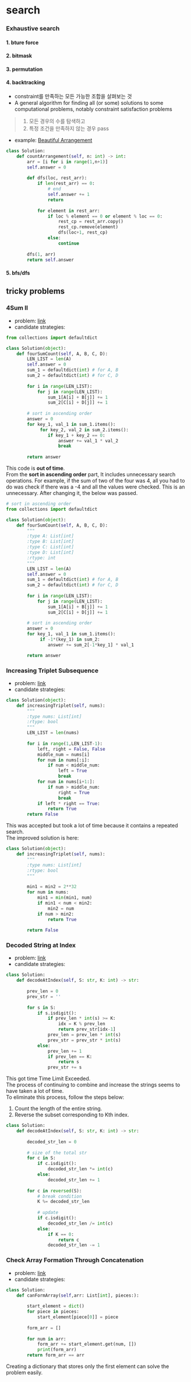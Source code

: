 search
==================
### Exhaustive search
#### 1. bture force
#### 2. bitmask
#### 3. permutation
#### 4. backtracking
* constraint를 만족하는 모든 가능한 조합을 살펴보는 것
* A general algorithm for finding all (or some) solutions to some computational problems, notably constraint satisfaction problems
> 1. 모든 경우의 수를 탐색하고
> 2. 특정 조건을 만족하지 않는 경우 pass
* example: [Beautiful Arrangement](https://leetcode.com/explore/challenge/card/january-leetcoding-challenge-2021/579/week-1-january-1st-january-7th/3591/)
```python
class Solution:
    def countArrangement(self, n: int) -> int:
        arr = [i for i in range(1,n+1)]
        self.answer = 0
        
        def dfs(loc, rest_arr):
            if len(rest_arr) == 0:
                # end
                self.answer += 1
                return
                
            for element in rest_arr:
                if loc % element == 0 or element % loc == 0:
                    rest_cp = rest_arr.copy()
                    rest_cp.remove(element)
                    dfs(loc+1, rest_cp)
                else:
                    continue
            
        dfs(1, arr)
        return self.answer
```
#### 5. bfs/dfs

## tricky problems
### 4Sum II
* problem: [link](https://leetcode.com/explore/challenge/card/december-leetcoding-challenge/571/week-3-december-15th-december-21st/3569/)  
* candidate strategies:
```python
from collections import defaultdict

class Solution(object):
    def fourSumCount(self, A, B, C, D):
        LEN_LIST = len(A)
        self.answer = 0
        sum_1 = defaultdict(int) # for A, B
        sum_2 = defaultdict(int) # for C, D
        
        for i in range(LEN_LIST):
            for j in range(LEN_LIST):
                sum_1[A[i] + B[j]] += 1
                sum_2[C[i] + D[j]] += 1
        
        # sort in ascending order
        answer = 0
        for key_1, val_1 in sum_1.items():
             for key_2, val_2 in sum_2.items():
                if key_1 + key_2 == 0:
                    answer += val_1 * val_2
                    break
        
        return answer
```
This code is __out of time__.  
From the __sort in ascending order__ part, It includes unnecessary search operations. 
For example, if the sum of two of the four was 4, 
all you had to do was check if there was a -4 and all the values were checked. 
This is an unnecessary. After changing it, the below was passed.
```python
# sort in ascending order
from collections import defaultdict

class Solution(object):
    def fourSumCount(self, A, B, C, D):
        """
        :type A: List[int]
        :type B: List[int]
        :type C: List[int]
        :type D: List[int]
        :rtype: int
        """
        LEN_LIST = len(A)
        self.answer = 0
        sum_1 = defaultdict(int) # for A, B
        sum_2 = defaultdict(int) # for C, D
        
        for i in range(LEN_LIST):
            for j in range(LEN_LIST):
                sum_1[A[i] + B[j]] += 1
                sum_2[C[i] + D[j]] += 1
        
        # sort in ascending order
        answer = 0
        for key_1, val_1 in sum_1.items():
             if -1*(key_1) in sum_2:
                answer += sum_2[-1*key_1] * val_1

        return answer
```

### Increasing Triplet Subsequence
* problem: [link](https://leetcode.com/explore/challenge/card/december-leetcoding-challenge/571/week-3-december-15th-december-21st/3570/)  
* candidate strategies:
```python
class Solution(object):
    def increasingTriplet(self, nums):
        """
        :type nums: List[int]
        :rtype: bool
        """
        LEN_LIST = len(nums)
        
        for i in range(1,LEN_LIST-1):
            left, right = False, False
            middle_num = nums[i]
            for num in nums[:i]:
                if num < middle_num:
                    left = True
                    break
            for num in nums[i+1:]:
                if num > middle_num:
                    right = True
                    break
            if left * right == True:
                return True
        return False
```
This was accepted but took a lot of time because it contains a repeated search.  
The improved solution is here:

```python
class Solution(object):
    def increasingTriplet(self, nums):
        """
        :type nums: List[int]
        :rtype: bool
        """
        
        min1 = min2 = 2**32
        for num in nums:
            min1 = min(min1, num)
            if min1 < num < min2:
                min2 = num
            if num > min2:
                return True
            
        return False
```

### Decoded String at Index
* problem: [link](https://leetcode.com/explore/challenge/card/december-leetcoding-challenge/571/week-3-december-15th-december-21st/3572/)  
* candidate strategies:
```python
class Solution:
    def decodeAtIndex(self, S: str, K: int) -> str:
        
        prev_len = 0
        prev_str = ''
        
        for s in S:
            if s.isdigit():
                if prev_len * int(s) >= K:
                    idx = K % prev_len
                    return prev_str[idx-1]
                prev_len = prev_len * int(s)
                prev_str = prev_str * int(s)
            else:
                prev_len += 1
                if prev_len == K:
                    return s
                prev_str += s
```
This got time Time Limit Exceeded.  
The process of continuing to combine and increase the strings seems to have taken a lot of time.  
To eliminate this process, follow the steps below:
1. Count the length of the entire string.
2. Reverse the subset corresponding to Kth index.
<!---------
문자열을 계속 합치고 늘리는 과정에서 시간이 많이 소요된 것 같다.  
이러한 과정을 없애기 위해 아래와 같이  
1. 전체 문자열의 길이를 세고
2. K번째에 해당하는 하위 집합을 역추적 한다.
----->
```python
class Solution:
    def decodeAtIndex(self, S: str, K: int) -> str:
        
        decoded_str_len = 0
        
        # size of the total str
        for c in S:
            if c.isdigit():
                decoded_str_len *= int(c)
            else:
                decoded_str_len += 1
        
        for c in reversed(S):
            # break condition
            K %= decoded_str_len
            
            # update
            if c.isdigit():
                decoded_str_len /= int(c)
            else:
                if K == 0:
                    return c
                decoded_str_len -= 1
```
### Check Array Formation Through Concatenation
* problem: [link](https://leetcode.com/explore/challenge/card/january-leetcoding-challenge-2021/579/week-1-january-1st-january-7th/3589/)  
* candidate strategies:
```python
class Solution:
    def canFormArray(self,arr: List[int], pieces:):
        
        start_element = dict()
        for piece in pieces:
            start_element[piece[0]] = piece
        
        form_arr = []
        
        for num in arr:
            form_arr += start_element.get(num, [])
            print(form_arr)
        return form_arr == arr
```
<!-------
첫번째 원소만 저장하는 딕셔너리를 만들면 문제를 쉽게 해결할 수 있다.
---------->
Creating a dictionary that stores only the first element can solve the problem easily.